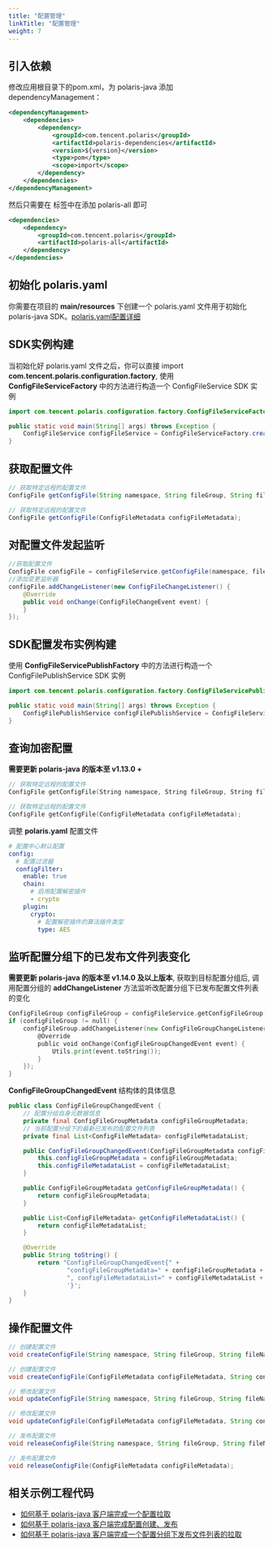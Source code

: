 ```yaml
---
title: "配置管理"
linkTitle: "配置管理"
weight: 7
---
```


## 引入依赖

修改应用根目录下的pom.xml，为 polaris-java 添加 dependencyManagement：

```xml
<dependencyManagement>
    <dependencies>
        <dependency>
            <groupId>com.tencent.polaris</groupId>
            <artifactId>polaris-dependencies</artifactId>
            <version>${version}</version>
            <type>pom</type>
            <scope>import</scope>
        </dependency>
    </dependencies>
</dependencyManagement>
```

然后只需要在 **<dependencies></dependencies>** 标签中在添加 polaris-all 即可

```xml
<dependencies>
    <dependency>
        <groupId>com.tencent.polaris</groupId>
        <artifactId>polaris-all</artifactId>
    </dependency>
</dependencies>
```


## 初始化 polaris.yaml

你需要在项目的 **main/resources** 下创建一个 polaris.yaml 文件用于初始化 polaris-java SDK。[polaris.yaml配置详细](https://github.com/polarismesh/polaris-java/blob/main/polaris-common/polaris-config-default/src/main/resources/conf/default-config.yml)


## SDK实例构建

当初始化好 polaris.yaml 文件之后，你可以直接 import **com.tencent.polaris.configuration.factory**, 使用 **ConfigFileServiceFactory** 中的方法进行构造一个 ConfigFileService SDK 实例

```java
import com.tencent.polaris.configuration.factory.ConfigFileServiceFactory;

public static void main(String[] args) throws Exception {
    ConfigFileService configFileService = ConfigFileServiceFactory.createConfigFileService();
}
```

## 获取配置文件

```java
// 获取特定远程的配置文件
ConfigFile getConfigFile(String namespace, String fileGroup, String fileName);

// 获取特定远程的配置文件
ConfigFile getConfigFile(ConfigFileMetadata configFileMetadata);
```

## 对配置文件发起监听

```java
//获取配置文件
ConfigFile configFile = configFileService.getConfigFile(namespace, fileGroup, fileName);
//添加变更监听器
configFile.addChangeListener(new ConfigFileChangeListener() {
	@Override
	public void onChange(ConfigFileChangeEvent event) {
	}
});
```


## SDK配置发布实例构建

使用 **ConfigFileServicePublishFactory** 中的方法进行构造一个 ConfigFilePublishService SDK 实例

```java
import com.tencent.polaris.configuration.factory.ConfigFileServicePublishFactory;

public static void main(String[] args) throws Exception {
    ConfigFilePublishService configFilePublishService = ConfigFileServicePublishFactory.createConfigFilePublishService();
}
```


## 查询加密配置

**需要更新 polaris-java 的版本至 v1.13.0 +**

```go
// 获取特定远程的配置文件
ConfigFile getConfigFile(String namespace, String fileGroup, String fileName);

// 获取特定远程的配置文件
ConfigFile getConfigFile(ConfigFileMetadata configFileMetadata);
```

调整 **polaris.yaml** 配置文件

```yaml
# 配置中心默认配置
config:
  # 配置过滤器
  configFilter:
    enable: true
    chain:
      # 启用配置解密插件
      - crypto
    plugin:
      crypto:
        # 配置解密插件的算法插件类型
        type: AES
```

## 监听配置分组下的已发布文件列表变化

**需要更新 polaris-java 的版本至 v1.14.0 及以上版本**, 获取到目标配置分组后, 调用配置分组的 **addChangeListener** 方法监听改配置分组下已发布配置文件列表的变化

```go
ConfigFileGroup configFileGroup = configFileService.getConfigFileGroup(namespace, fileGroup);
if (configFileGroup != null) {
    configFileGroup.addChangeListener(new ConfigFileGroupChangeListener() {
        @Override
        public void onChange(ConfigFileGroupChangedEvent event) {
            Utils.print(event.toString());
        }
    });
}
```

**ConfigFileGroupChangedEvent** 结构体的具体信息

```java
public class ConfigFileGroupChangedEvent {
    // 配置分组自身元数据信息
    private final ConfigFileGroupMetadata configFileGroupMetadata;
    // 当前配置分组下的最新已发布的配置文件列表
    private final List<ConfigFileMetadata> configFileMetadataList;

    public ConfigFileGroupChangedEvent(ConfigFileGroupMetadata configFileGroupMetadata, List<ConfigFileMetadata> configFileMetadataList) {
        this.configFileGroupMetadata = configFileGroupMetadata;
        this.configFileMetadataList = configFileMetadataList;
    }

    public ConfigFileGroupMetadata getConfigFileGroupMetadata() {
        return configFileGroupMetadata;
    }

    public List<ConfigFileMetadata> getConfigFileMetadataList() {
        return configFileMetadataList;
    }

    @Override
    public String toString() {
        return "ConfigFileGroupChangedEvent{" +
                "configFileGroupMetadata=" + configFileGroupMetadata +
                ", configFileMetadataList=" + configFileMetadataList +
                '}';
    }
}
```


## 操作配置文件

```java
// 创建配置文件
void createConfigFile(String namespace, String fileGroup, String fileName, String content);

// 创建配置文件
void createConfigFile(ConfigFileMetadata configFileMetadata, String content);

// 修改配置文件
void updateConfigFile(String namespace, String fileGroup, String fileName, String content);

// 修改配置文件
void updateConfigFile(ConfigFileMetadata configFileMetadata, String content);

// 发布配置文件
void releaseConfigFile(String namespace, String fileGroup, String fileName);

// 发布配置文件
void releaseConfigFile(ConfigFileMetadata configFileMetadata);
```

## 相关示例工程代码

- [如何基于 polaris-java 客户端完成一个配置拉取](https://github.com/polarismesh/polaris-java/blob/main/polaris-examples/configuration-example/src/main/java/com/tencent/polaris/configuration/example/ConfigFileExample.java)
- [如何基于 polaris-java 客户端完成配置创建、发布](https://github.com/polarismesh/polaris-java/blob/main/polaris-examples/configuration-example/src/main/java/com/tencent/polaris/configuration/example/ConfigFileReleaseExample.java)
- [如何基于 polaris-java 客户端完成一个配置分组下发布文件列表的拉取](https://github.com/polarismesh/polaris-java/blob/main/polaris-examples/configuration-example/src/main/java/com/tencent/polaris/configuration/example/ConfigFileMetadataListExample.java)

